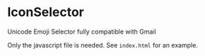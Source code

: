 # IconSelector
Unicode Emoji Selector fully compatible with Gmail

Only the javascript file is needed. See `index.html` for an example.
